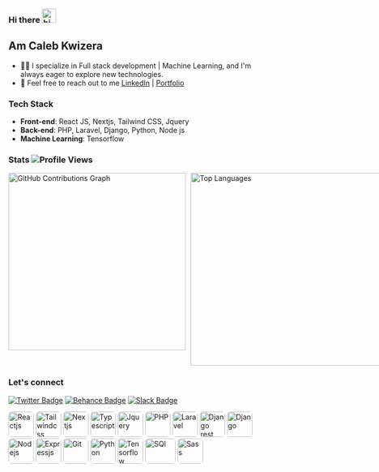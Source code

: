 ### Hi there <img src="https://user-images.githubusercontent.com/1303154/88677602-1635ba80-d120-11ea-84d8-d263ba5fc3c0.gif" width="28px" alt="hi">
## Am Caleb Kwizera
- 👨‍💻 I specialize in Full stack development | Machine Learning, and I'm always eager to explore new technologies.
- 💬 Feel free to reach out to me [LinkedIn](https://www.linkedin.com/in/kwizera-caleb-391716292/) | [Portfolio](https://calebkwizera.vercel.app/)

### Tech Stack
- **Front-end**: React JS, Nextjs, Tailwind CSS, Jquery
- **Back-end**: PHP, Laravel, Django, Python, Node js
- **Machine Learning**: Tensorflow
  
### Stats ![Profile Views](https://komarev.com/ghpvc/?username=KWIZERA-CALEB&color=blue&style=flat-square)
<div style="display: flex; gap: 10px;">
  <img src="https://github-readme-stats.vercel.app/api?username=KWIZERA-CALEB&show_icons=true&count_private=true&include_all_commits=true&theme=radical" style="width: 350px;" alt="GitHub Contributions Graph">
  <img src="https://github-readme-stats.vercel.app/api/top-langs/?username=KWIZERA-CALEB&layout=compact&theme=radical&card_width=445" style="width: 380px;" alt="Top Languages">
</div>

### Let's connect
[![Twitter Badge](https://img.shields.io/badge/-@KwizeraCaleb-1ca0f1?style=flat&labelColor=ffffff&logo=x&logoColor=black&link=https://twitter.com/KwizeraCaleb)](https://twitter.com/KwizeraCaleb)
[![Behance Badge](https://img.shields.io/badge/-@KwizeraCaleb-1ca0f1?style=flat&labelColor=ffffff&logo=behance&logoColor=blue&link=https://www.behance.net/kwizeracaleb)](https://www.behance.net/kwizeracaleb)
[![Slack Badge](https://img.shields.io/badge/-@KwizeraCaleb-1ca0f1?style=flat&labelColor=640D5F&logo=slack&logoColor=white&link=https://calebcoders.slack.com/team/U06B1R4JR4J)](https://calebcoders.slack.com/team/U06B1R4JR4J)

   <img src="https://calebkwizera.vercel.app/images/react.png" alt="Reactjs" style="border-radius: 6px;" width="50" height="50"> <img src="https://calebkwizera.vercel.app/images/tailwind.svg" alt="Tailwindcss" style="border-radius: 6px;" width="50" height="50"> <img src="https://calebkwizera.vercel.app/images/next.png" style="border-radius: 6px;"  alt="Nextjs" width="50" height="50"> <img src="https://calebkwizera.vercel.app/images/ts.svg" style="border-radius: 6px;" alt="Typescript" width="50" height="50"> <img src="https://calebkwizera.vercel.app/images/jquery.png" style="border-radius: 6px;" alt="Jquery" width="50" height="50"> <img src="https://calebkwizera.vercel.app/images/php.svg" style="border-radius: 6px;" alt="PHP" width="50" height="50"> <img src="https://calebkwizera.vercel.app/images/laravel.png" style="border-radius: 6px;" alt="Laravel" width="50" height="50"> <img src="https://calebkwizera.vercel.app/images/rest-framework.png" style="border-radius: 6px;" alt="Django rest framework" width="50" height="50"> <img src="https://calebkwizera.vercel.app/images/django.png" style="border-radius: 6px;" alt="Django" width="50" height="50"> <img src="https://calebkwizera.vercel.app/images/node.svg" style="border-radius: 6px;" alt="Nodejs" width="50" height="50"> <img src="https://calebkwizera.vercel.app/images/express.png" style="border-radius: 6px;" alt="Expressjs" width="50" height="50"> <img src="https://calebkwizera.vercel.app/images/git.svg" style="border-radius: 6px;" alt="Git" width="50" height="50"> <img src="https://upload.wikimedia.org/wikipedia/commons/thumb/c/c3/Python-logo-notext.svg/800px-Python-logo-notext.svg.png" style="border-radius: 6px;" alt="Python" width="50" height="50"> <img src="https://pbs.twimg.com/profile_images/1103339571977248768/FtFnqC38_400x400.png" style="border-radius: 6px;" alt="Tensorflow" width="50" height="50"> <img src="https://i0.wp.com/learn.onemonth.com/wp-content/uploads/2019/07/image2-1.png?w=600&ssl=1" style="border-radius: 6px;" alt="SQl" width="60" height="50"> <img src="https://w7.pngwing.com/pngs/425/902/png-transparent-sass-style-sheet-language-cascading-style-sheets-logo-sass-purple-violet-text-thumbnail.png" style="border-radius: 6px;" alt="Sass" width="50" height="50"> 




  
 

